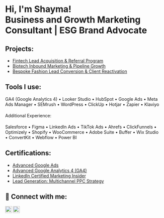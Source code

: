 <h1>Hi, I'm Shayma!<br/>Business and Growth Marketing Consultant | ESG Brand Advocate</h1>


<h2> Projects:</h2>

  - [Fintech Lead Acquisition & Referral Program](https://github.com/shaymasolli/Lead-Generation-Campain/tree/main)
  - [Biotech Inbound Marketing & Pipeline Growth](https://github.com/shaymasolli/InboundMarketingPipeline-Growth/blob/main/README.md)
  - [Bespoke Fashion Lead Conversion & Client Reactivation](https://github.com/shaymasolli/Luxury-Fashion-Retargeting-Customer-Acquisition)

<h2>Tools I use:</h2>
GA4 (Google Analytics 4) • Looker Studio • HubSpot • Google Ads • Meta Ads Manager • SEMrush • WordPress • ClickUp • Hotjar • Zapier • Klaviyo

<h4 style="font-weight: normal;"> Additional Experience:</h4>
Salesforce • Figma • LinkedIn Ads • TikTok Ads • Ahrefs • ClickFunnels • Optimizely • Shopify • WooCommerce • Adobe Suite • Buffer • Wix Studio • ConvertKit • Webflow • Power BI

<h2>Certifications:</h2>

- [Advanced Google Ads](https://www.linkedin.com/learning/certificates/a62ac37c3ddf837e3f29a8312af9c63d3e4268b8d1bc80ad8b2c2a4edae20197?lipi=urn%3Ali%3Apage%3Ad_flagship3_profile_view_base_certifications_details%3BqRFEEyZ6S3SRYdqqyG3Zyg%3D%3D)
- [Advanced Google Analytics 4 (GA4)](https://www.linkedin.com/learning/certificates/2664172ad940b7a97c4f4b010c11245164965c81fd831389fa3807e01593a560?lipi=urn%3Ali%3Apage%3Ad_flagship3_profile_view_base_certifications_details%3BEch58sN5T7eYgHouMNJ9jg%3D%3D)
- [LinkedIn Certified Marketing Insider](https://verify.skilljar.com/c/56i5ozw64yxt)
- [Lead Generation: Multichannel PPC Strategy](https://www.linkedin.com/learning/certificates/79db2903c13b7cc8599faccee72ed22b51386f004a0f9cc47c620b733ccc9fce?lipi=urn%3Ali%3Apage%3Ad_flagship3_profile_view_base_certifications_details%3BqRFEEyZ6S3SRYdqqyG3Zyg%3D%3D)


<h2> 🤳 Connect with me:</h2>

[<img align="left" alt="JoshMadakor | LinkedIn" width="22px" src="https://cdn.jsdelivr.net/npm/simple-icons@v3/icons/linkedin.svg" />][linkedin]
[<img align="left" alt="JoshMadakor | Twitter" width="22px" src="https://cdn.jsdelivr.net/npm/simple-icons@v3/icons/twitter.svg" />][twitter]

[linkedin]: https://linkedin.com/in/shaymasolli
[twitter]: https://twitter.com/shaymasolli


<!--
